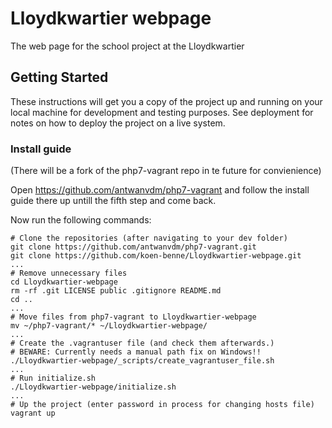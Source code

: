 # Lloydkwartier webpage

The web page for the school project at the Lloydkwartier

## Getting Started

These instructions will get you a copy of the project up and running on your local machine for development and testing purposes. See deployment for notes on how to deploy the project on a live system.

### Install guide
(There will be a fork of the php7-vagrant repo in te future for convienience)

Open https://github.com/antwanvdm/php7-vagrant and follow the install guide there up untill the fifth step and come back.

Now run the following commands:

```
# Clone the repositories (after navigating to your dev folder)
git clone https://github.com/antwanvdm/php7-vagrant.git
git clone https://github.com/koen-benne/Lloydkwartier-webpage.git
...
# Remove unnecessary files
cd Lloydkwartier-webpage
rm -rf .git LICENSE public .gitignore README.md
cd ..
...
# Move files from php7-vagrant to Lloydkwartier-webpage
mv ~/php7-vagrant/* ~/Lloydkwartier-webpage/
...
# Create the .vagrantuser file (and check them afterwards.)
# BEWARE: Currently needs a manual path fix on Windows!!
./Lloydkwartier-webpage/_scripts/create_vagrantuser_file.sh
...
# Run initialize.sh
./Lloydkwartier-webpage/initialize.sh
...
# Up the project (enter password in process for changing hosts file)
vagrant up
```
